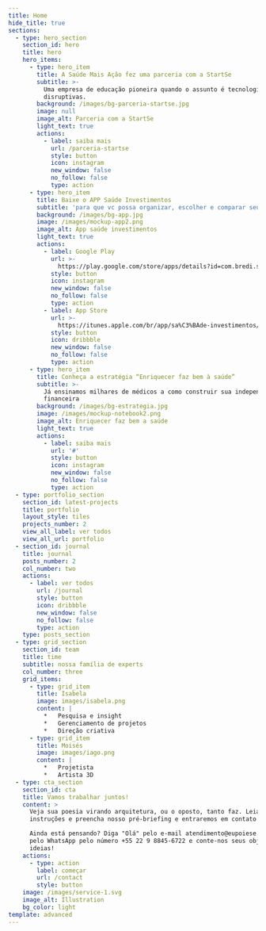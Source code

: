 ```yaml
---
title: Home
hide_title: true
sections:
  - type: hero_section
    section_id: hero
    title: hero
    hero_items: 
      - type: hero_item
        title: A Saúde Mais Ação fez uma parceria com a StartSe
        subtitle: >-
          Uma empresa de educação pioneira quando o assunto é tecnologias
          disruptivas.
        background: /images/bg-parceria-startse.jpg
        image: null
        image_alt: Parceria com a StartSe
        light_text: true
        actions:
          - label: saiba mais
            url: /parceria-startse
            style: button
            icon: instagram
            new_window: false
            no_follow: false
            type: action
      - type: hero_item
        title: Baixe o APP Saúde Investimentos
        subtitle: 'para que vc possa organizar, escolher e comparar seus investimentos'
        background: /images/bg-app.jpg
        image: /images/mockup-app2.png
        image_alt: App saúde investimentos
        light_text: true
        actions:
          - label: Google Play
            url: >-
              https://play.google.com/store/apps/details?id=com.bredi.saudeinvestimentos
            style: button
            icon: instagram
            new_window: false
            no_follow: false
            type: action
          - label: App Store
            url: >-
              https://itunes.apple.com/br/app/sa%C3%BAde-investimentos/id1281517519?mt=8
            style: button
            icon: dribbble
            new_window: false
            no_follow: false
            type: action
      - type: hero_item
        title: Conheça a estratégia “Enriquecer faz bem à saúde”
        subtitle: >-
          Já ensinamos milhares de médicos a como construir sua independência
          financeira
        background: /images/bg-estrategia.jpg
        image: /images/mockup-notebook2.png
        image_alt: Enriquecer faz bem a saúde
        light_text: true
        actions:
          - label: saiba mais
            url: '#'
            style: button
            icon: instagram
            new_window: false
            no_follow: false
            type: action
  - type: portfolio_section
    section_id: latest-projects
    title: portfolio
    layout_style: tiles
    projects_number: 2
    view_all_label: ver todos
    view_all_url: portfolio
  - section_id: journal
    title: journal
    posts_number: 2
    col_number: two
    actions:
      - label: ver todos
        url: /journal
        style: button
        icon: dribbble
        new_window: false
        no_follow: false
        type: action
    type: posts_section
  - type: grid_section
    section_id: team
    title: time
    subtitle: nossa família de experts
    col_number: three
    grid_items:
      - type: grid_item
        title: Isabela
        image: images/isabela.png
        content: |
          *   Pesquisa e insight
          *   Gerenciamento de projetos
          *   Direção criativa
      - type: grid_item
        title: Moisés
        image: images/iago.png
        content: |
          *   Projetista
          *   Artista 3D
  - type: cta_section
    section_id: cta
    title: Vamos trabalhar juntos!
    content: >
      Veja sua poesia virando arquitetura, ou o oposto, tanto faz. Leia as
      instruções e preencha nosso pré-briefing e entraremos em contato com você.

      Ainda está pensando? Diga "Olá" pelo e-mail atendimento@eupoiese.com ou
      pelo WhatsApp pelo número +55 22 9 8845-6722 e conte-nos seus objetivos e
      ideias!
    actions:
      - type: action
        label: começar
        url: /contact
        style: button
    image: /images/service-1.svg
    image_alt: Illustration
    bg_color: light
template: advanced
---
```


